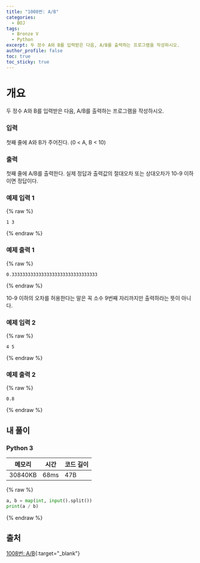 ```yaml
---
title: "1008번: A/B"
categories:
  - BOJ
tags:
  - Bronze V
  - Python
excerpt: 두 정수 A와 B를 입력받은 다음, A/B를 출력하는 프로그램을 작성하시오.
author_profile: false
toc: true
toc_sticky: true
---
```


# 개요

<p class="notice">두 정수 A와 B를 입력받은 다음, A/B를 출력하는 프로그램을 작성하시오.</p>

### 입력


첫째 줄에 A와 B가 주어진다. (0 < A, B < 10)


### 출력


첫째 줄에 A/B를 출력한다. 실제 정답과 출력값의 절대오차 또는 상대오차가 10-9 이하이면 정답이다.


### 예제 입력 1



{% raw %}
```shell
1 3
```
{% endraw %}



### 예제 출력 1



{% raw %}
```shell
0.33333333333333333333333333333333
```
{% endraw %}



10-9 이하의 오차를 허용한다는 말은 꼭 소수 9번째 자리까지만 출력하라는 뜻이 아니다.


### 예제 입력 2



{% raw %}
```shell
4 5
```
{% endraw %}



### 예제 출력 2



{% raw %}
```shell
0.8
```
{% endraw %}



## 내 풀이


### Python 3


| 메모리     | 시간   | 코드 길이 |
| ------- | ---- | ----- |
| 30840KB | 68ms | 47B   |



{% raw %}
```python
a, b = map(int, input().split())
print(a / b)
```
{% endraw %}



## 출처


[1008번: A/B](https://www.acmicpc.net/problem/1008){:target="_blank"}

